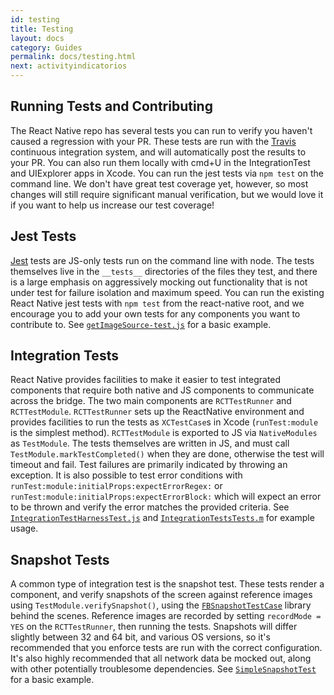 ```yaml
---
id: testing
title: Testing
layout: docs
category: Guides
permalink: docs/testing.html
next: activityindicatorios
---
```


## Running Tests and Contributing

The React Native repo has several tests you can run to verify you haven't caused a regression with your PR.  These tests are run with the [Travis](http://docs.travis-ci.com/) continuous integration system, and will automatically post the results to your PR.  You can also run them locally with cmd+U in the IntegrationTest and UIExplorer apps in Xcode.  You can run the jest tests via `npm test` on the command line.  We don't have great test coverage yet, however, so most changes will still require significant manual verification, but we would love it if you want to help us increase our test coverage!

## Jest Tests

[Jest](http://facebook.github.io/jest/) tests are JS-only tests run on the command line with node.  The tests themselves live in the `__tests__` directories of the files they test, and there is a large emphasis on aggressively mocking out functionality that is not under test for failure isolation and maximum speed.  You can run the existing React Native jest tests with `npm test` from the react-native root, and we encourage you to add your own tests for any components you want to contribute to.  See [`getImageSource-test.js`](https://github.com/facebook/react-native/blob/master/Examples/Movies/__tests__/getImageSource-test.js) for a basic example.

## Integration Tests

React Native provides facilities to make it easier to test integrated components that require both native and JS components to communicate across the bridge.  The two main components are `RCTTestRunner` and `RCTTestModule`.  `RCTTestRunner` sets up the ReactNative environment and provides facilities to run the tests as `XCTestCase`s in Xcode (`runTest:module` is the simplest method).  `RCTTestModule` is exported to JS via `NativeModules` as `TestModule`.  The tests themselves are written in JS, and must call `TestModule.markTestCompleted()` when they are done, otherwise the test will timeout and fail.  Test failures are primarily indicated by throwing an exception.  It is also possible to test error conditions with `runTest:module:initialProps:expectErrorRegex:` or `runTest:module:initialProps:expectErrorBlock:` which will expect an error to be thrown and verify the error matches the provided criteria.  See [`IntegrationTestHarnessTest.js`](https://github.com/facebook/react-native/blob/master/IntegrationTests/IntegrationTestHarnessTest.js) and [`IntegrationTestsTests.m`](https://github.com/facebook/react-native/blob/master/IntegrationTests/IntegrationTestsTests/IntegrationTestsTests.m) for example usage.

## Snapshot Tests

A common type of integration test is the snapshot test.  These tests render a component, and verify snapshots of the screen against reference images using `TestModule.verifySnapshot()`, using the [`FBSnapshotTestCase`](https://github.com/facebook/ios-snapshot-test-case) library behind the scenes.  Reference images are recorded by setting `recordMode = YES` on the `RCTTestRunner`, then running the tests.  Snapshots will differ slightly between 32 and 64 bit, and various OS versions, so it's recommended that you enforce tests are run with the correct configuration.  It's also highly recommended that all network data be mocked out, along with other potentially troublesome dependencies.  See [`SimpleSnapshotTest`](https://github.com/facebook/react-native/blob/master/IntegrationTests/SimpleSnapshotTest.js) for a basic example.
